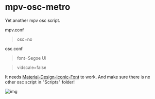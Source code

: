 # mpv-osc-metro
Yet another mpv osc script.

mpv.conf

> osc=no

osc.conf

> font=Segoe UI

> vidscale=false

It needs [Material-Design-Iconic-Font](https://zavoloklom.github.io/material-design-iconic-font/) to work. And make sure there is no other osc script in "Scripts" folder!

![img](https://github.com/maoiscat/mpv-osc-metro/blob/main/preview.png)

